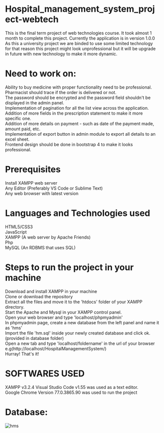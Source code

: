 # Hospital_management_system_project-webtech
This is the final term project of web technologies course. It took almost 1 month to complete this project. Currently the application is in version 1.0.0
As this a university project we are binded to use some limited technology for that reason this project might look unprofessional but it will be upgrade in future with new technology to make it more dynamic.

# Need to work on:
Ability to buy medicine with proper functionality need to be professional.<br>
Pharmacist should trace if the order is delivered or not.<br>
The password should be encrypted and the password field shouldn't be displayed in the admin panel.<br>
Implementation of pagination for all the list view across the application.<br>
Addition of more fields in the prescription statement to make it more specific one.<br>
Addition of more details on payment - such as date of the payment made, amount paid, etc.<br>
Implementation of export button in admin module to export all details to an excel sheet.<br>
Frontend design should be done in bootstrap 4 to make it looks professional.<br>

# Prerequisites
Install XAMPP web server<br>
Any Editor (Preferably VS Code or Sublime Text)<br>
Any web browser with latest version<br>

# Languages and Technologies used
HTML5/CSS3<br>
JavaScript<br>
XAMPP (A web server by Apache Friends)<br>
Php<br>
MySQL (An RDBMS that uses SQL)<br>

# Steps to run the project in your machine
Download and install XAMPP in your machine<br>
Clone or download the repository<br>
Extract all the files and move it to the 'htdocs' folder of your XAMPP directory.<br>
Start the Apache and Mysql in your XAMPP control panel.<br>
Open your web browser and type 'localhost/phpmyadmin'<br>
In phpmyadmin page, create a new database from the left panel and name it as 'hms'<br>
Import the file 'hm.sql' inside your newly created database and click ok.(provided in database folder)<br>
Open a new tab and type 'localhost/foldername' in the url of your browser e.g(http://localhost/HospitalManagementSystem/)<br>
Hurray! That's it!<br>

# SOFTWARES USED
XAMPP v3.2.4
Visual Studio Code v1.55 was used as a text editor.<br>
Google Chrome Version 77.0.3865.90 was used to run the project<br>
# Database:
![hms](https://user-images.githubusercontent.com/40945872/116263647-5acbb080-a79b-11eb-9994-625dd254fe2d.JPG)
